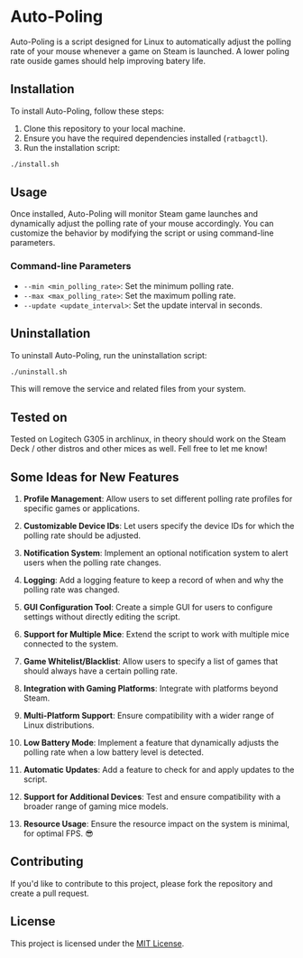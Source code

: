# Auto-Poling

Auto-Poling is a script designed for Linux to automatically adjust the polling rate of your mouse whenever a game on Steam is launched. A lower poling rate ouside games should help improving batery life.

## Installation

To install Auto-Poling, follow these steps:

1. Clone this repository to your local machine.
2. Ensure you have the required dependencies installed (`ratbagctl`).
3. Run the installation script:

```bash
./install.sh
```

## Usage

Once installed, Auto-Poling will monitor Steam game launches and dynamically adjust the polling rate of your mouse accordingly. You can customize the behavior by modifying the script or using command-line parameters.

### Command-line Parameters

- `--min <min_polling_rate>`: Set the minimum polling rate.
- `--max <max_polling_rate>`: Set the maximum polling rate.
- `--update <update_interval>`: Set the update interval in seconds.

## Uninstallation

To uninstall Auto-Poling, run the uninstallation script:

```bash
./uninstall.sh
```

This will remove the service and related files from your system.

## Tested on
Tested on Logitech G305 in archlinux, in theory should work on the Steam Deck / other distros and other mices as well. Fell free to let me know!

## Some Ideas for New Features

1. **Profile Management**: Allow users to set different polling rate profiles for specific games or applications.

2. **Customizable Device IDs**: Let users specify the device IDs for which the polling rate should be adjusted.

3. **Notification System**: Implement an optional notification system to alert users when the polling rate changes.

4. **Logging**: Add a logging feature to keep a record of when and why the polling rate was changed.

5. **GUI Configuration Tool**: Create a simple GUI for users to configure settings without directly editing the script.

6. **Support for Multiple Mice**: Extend the script to work with multiple mice connected to the system.

7. **Game Whitelist/Blacklist**: Allow users to specify a list of games that should always have a certain polling rate.

8. **Integration with Gaming Platforms**: Integrate with platforms beyond Steam.

9. **Multi-Platform Support**: Ensure compatibility with a wider range of Linux distributions.

10. **Low Battery Mode**: Implement a feature that dynamically adjusts the polling rate when a low battery level is detected.

11. **Automatic Updates**: Add a feature to check for and apply updates to the script.

12. **Support for Additional Devices**: Test and ensure compatibility with a broader range of gaming mice models.

13. **Resource Usage**: Ensure the resource impact on the system is minimal, for optimal FPS. 😎

## Contributing

If you'd like to contribute to this project, please fork the repository and create a pull request.

## License

This project is licensed under the [MIT License](LICENSE).
